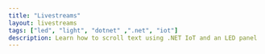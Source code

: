 ```yaml
---
title: "Livestreams"
layout: livestreams
tags: ["led", "light", "dotnet" ,".net", "iot"]
description: Learn how to scroll text using .NET IoT and an LED panel
---
```


